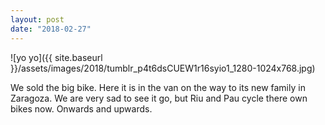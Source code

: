 ```yaml
---
layout: post
date: "2018-02-27"
---
```


![yo yo]({{ site.baseurl }}/assets/images/2018/tumblr_p4t6dsCUEW1r16syio1_1280-1024x768.jpg)

We sold the big bike. Here it is in the van on the way to its new family in Zaragoza. We are very sad to see it go, but Riu and Pau cycle there own bikes now. Onwards and upwards.
